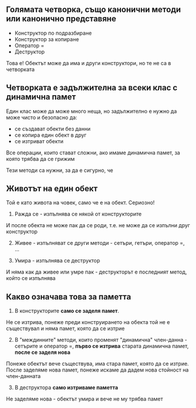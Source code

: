 ## Голямата четворка, също канонични методи или канонично представяне

- Конструктор по подразбиране
- Конструктор за копиране
- Оператор =
- Деструктор

Това е! Обектът може да има и други конструктори, но те не са в четворката

## Четворката е задължителна за всеки клас с динамична памет

Един клас може да може много неща, но задължително е нужно да може чисто и безопасно да:

- се създават обекти без данни
- се копира един обект в друг
- се изтриват обекти

Все операции, които стават сложни, ако имаме динамична памет, за която трябва да се грижим

Тези методи са нужни, за да е сигурно, че

## Животът на един обект

Той е като живота на човек, само че е на обект. Сериозно!

1. Ражда се - изпълнява се някой от конструкторите

И после обекта не може пак да се роди, т.е. не може да се изпълни друг конструктор

2. Живее - изпълняват се други методи - сетъри, гетъри, оператор =, ...

3. Умира - изпълнява се деструктор

И няма как да живее или умре пак - деструкторът е последният метод, който се изпълнява

## Какво означава това за паметта

1. В конструкторите **само се заделя памет**.

Не се изтрива, понеже преди конструирането на обекта той не е съществувал и няма памет, която да се изтрие

2. В "междинните" методи, които променят "динамична" член-данна - сетърите и оператор =,
**първо се изтрива** старата динамична памет, **после се заделя нова**

Понеже обектът вече съществува, има стара памет, която да се изтрие. После заделяме нова памет,
понеже искаме да дадем нова стойност на член-данната

3. В деструктора **само изтриваме паметта**

Не заделяме нова - обектът умира и вече не му трябва памет

